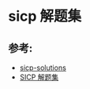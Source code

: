# sicp 解题集

## 参考:
- [sicp-solutions](http://community.schemewiki.org/?sicp-solutions)
- [SICP 解题集](https://sicp.readthedocs.io/en/latest/index.html)
